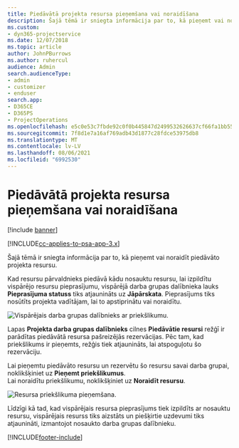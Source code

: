 ```yaml
---
title: Piedāvātā projekta resursa pieņemšana vai noraidīšana
description: Šajā tēmā ir sniegta informācija par to, kā pieņemt vai noraidīt piedāvāto projekta resursu.
ms.custom:
- dyn365-projectservice
ms.date: 12/07/2018
ms.topic: article
author: JohnPBurrows
ms.author: ruhercul
audience: Admin
search.audienceType:
- admin
- customizer
- enduser
search.app:
- D365CE
- D365PS
- ProjectOperations
ms.openlocfilehash: e5c0e53c7fbde92c0f0b445847d2499532626637cf66fa1bb556eccc1e6079ee
ms.sourcegitcommit: 7f8d1e7a16af769adb43d1877c28fdce53975db8
ms.translationtype: MT
ms.contentlocale: lv-LV
ms.lasthandoff: 08/06/2021
ms.locfileid: "6992530"
---
```

# <a name="accept-or-reject-a-proposed-project-resource"></a>Piedāvātā projekta resursa pieņemšana vai noraidīšana

[!include [banner](../includes/psa-now-project-operations.md)]

[!INCLUDE[cc-applies-to-psa-app-3.x](../includes/cc-applies-to-psa-app-3x.md)]

Šajā tēmā ir sniegta informācija par to, kā pieņemt vai noraidīt piedāvāto projekta resursu.

Kad resursu pārvaldnieks piedāvā kādu nosauktu resursu, lai izpildītu vispārējo resursu pieprasījumu, vispārējā darba grupas dalībnieka lauks **Pieprasījuma statuss** tiks atjaunināts uz **Jāpārskata**. Pieprasījums tiks nosūtīts projekta vadītājam, lai to apstiprinātu vai noraidītu.

![Vispārējais darba grupas dalībnieks ar priekšlikumu.](media/RM-how-to-19.png)

Lapas **Projekta darba grupas dalībnieks** cilnes **Piedāvātie resursi** režģī ir parādītas piedāvātā resursa pašreizējās rezervācijas. Pēc tam, kad priekšlikums ir pieņemts, režģis tiek atjaunināts, lai atspoguļotu šo rezervāciju. 

Lai pieņemtu piedāvāto resursu un rezervētu šo resursu savai darba grupai, noklikšķiniet uz **Pieņemt priekšlikumus**.  
Lai noraidītu priekšlikumu, noklikšķiniet uz **Noraidīt resursu**.

![Resursa priekšlikuma pieņemšana.](media/RM-how-to-20.png) 

Līdzīgi kā tad, kad vispārējais resursa pieprasījums tiek izpildīts ar nosauktu resursu, vispārējais resurss tiks aizstāts un piešķirtie uzdevumi tiks atjaunināti, izmantojot nosaukto darba grupas dalībnieku.


[!INCLUDE[footer-include](../includes/footer-banner.md)]